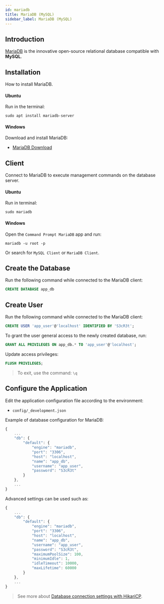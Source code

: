 ```yaml
---
id: mariadb
title: MariaDB (MySQL)
sidebar_label: MariaDB (MySQL)
---
```


## Introduction

<a href="https://mariadb.org/" target="_blank">MariaDB</a> is the innovative open-source relational database compatible with **MySQL**.

## Installation

How to install MariaDB.

#### Ubuntu

Run in the terminal:

```shell
sudo apt install mariadb-server
```

#### Windows

Download and install MariaDB:

- <a href="https://mariadb.com/downloads/" target="_blank">MariaDB Download</a>

## Client

Connect to MariaDB to execute management commands on the database server.

#### Ubuntu

Run in terminal:

```shell
sudo mariadb
```

#### Windows

Open the `Command Prompt MariaDB` app and run:

```shell
mariadb -u root -p
```

Or search for `MySQL Client` or `MariaDB Client`.

## Create the Database

Run the following command while connected to the MariaDB client:

```sql
CREATE DATABASE app_db
```

## Create User

Run the following command while connected to the MariaDB client:

```sql
CREATE USER 'app_user'@'localhost' IDENTIFIED BY 'S3cR3t';
```

To grant the user general access to the newly created database, run:

```sql
GRANT ALL PRIVILEGES ON app_db.* TO 'app_user'@'localhost';
```

Update access privileges:

```sql
FLUSH PRIVILEGES;
```

> To exit, use the command: `\q`

## Configure the Application

Edit the application configuration file according to the environment:

- `config/_development.json`

Example of database configuration for MariaDB:

```javascript
{
    ...
    "db": {
        "default": {
            "engine": "mariadb",
            "port": "3306",
            "host": "localhost",
            "name": "app_db",
            "username": "app_user",
            "password": "S3cR3t"
        }
    },
    ...
}
```

Advanced settings can be used such as:

```javascript
{
    ...
    "db": {
        "default": {
            "engine": "mariadb",
            "port": "3306",
            "host": "localhost",
            "name": "app_db",
            "username": "app_user",
            "password": "S3cR3t",
            "maximumPoolSize": 100,
            "minimumIdle": 1,
            "idleTimeout": 10000,
            "maxLifetime": 60000
        }
    },
    ...
}
```

> See more about [Database connection settings with HikariCP](./hikaridb-database-connection-pool).
